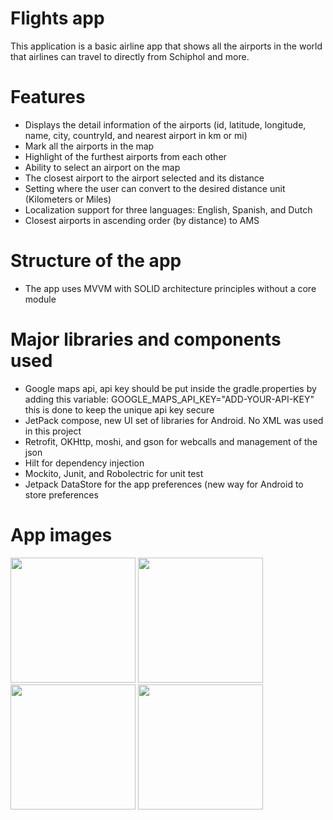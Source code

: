 # Flights app

This application is a basic airline app that shows all the airports in the world that airlines can travel to directly from Schiphol and more.

# Features

- Displays the detail information of the airports (id, latitude, longitude, name, city, countryId, and nearest airport in km or mi)
- Mark all the airports in the map
- Highlight of the furthest airports from each other
- Ability to select an airport on the map
- The closest airport to the airport selected and its distance
- Setting where the user can convert to the desired distance unit (Kilometers or Miles)
- Localization support for three languages: English, Spanish, and Dutch
- Closest airports in ascending order (by distance) to AMS 

# Structure of the app
- The app uses MVVM with SOLID architecture principles without a core module

# Major libraries and components used
- Google maps api, api key should be put inside the gradle.properties by adding this variable: GOOGLE_MAPS_API_KEY="ADD-YOUR-API-KEY"
this is done to keep the unique api key secure
- JetPack compose, new UI set of libraries for Android. No XML was used in this project
- Retrofit, OKHttp, moshi, and gson for webcalls and management of the json
- Hilt for dependency injection 
- Mockito, Junit, and Robolectric for unit test
- Jetpack DataStore for the app preferences (new way for Android to store preferences 

# App images
<p float="left">
<img src="https://user-images.githubusercontent.com/20260943/144471691-8ea77e65-2731-4630-a24d-a5018710cc9f.png" width="200" />  
<img src="https://user-images.githubusercontent.com/20260943/144272101-13a0bdc5-8f18-40a2-a5b6-5aa0dce525b2.png" width="200" />
<img src="https://user-images.githubusercontent.com/20260943/144472335-a665e03f-39d9-48a6-817b-07c881493d0d.png" width="200" />
<img src="https://user-images.githubusercontent.com/20260943/144471894-8919ea44-2a9b-4138-9fc2-9d06e934854a.png" width="200" />
</p>
